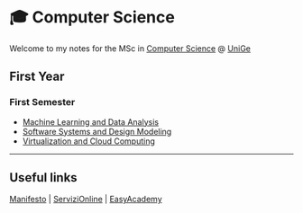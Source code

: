 # 🎓 Computer Science

Welcome to my notes for the MSc in [Computer Science](https://corsi.unige.it/en/corsi/10852) @ [UniGe](https://www.unige.it)

## First Year

### First Semester

- [Machine Learning and Data Analysis](MLDA/README.md)
- [Software Systems and Design Modeling](SSDM/README.md)
- [Virtualization and Cloud Computing](VCC/README.md)

---

## Useful links

[Manifesto](https://servizionline.unige.it/unige/stampa_manifesto/MF/2021/10852.html) | [ServiziOnline](https://servizionline.unige.it/web-studenti2) | [EasyAcademy](https://easyacademy.unige.it)
